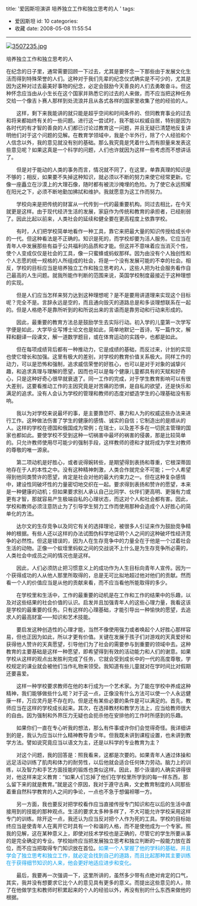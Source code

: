 title: '爱因斯坦演讲 培养独立工作和独立思考的人 '
tags:
  - 爱因斯坦
id: 10
categories:
  - 收藏
date: 2008-05-08 11:55:54
---

<font size="3">[![3507235.jpg](http://yangtao.wordpress.com.cn/files/2008/05/3507235.jpg)](http://yangtao.wordpress.com.cn/files/2008/05/3507235.jpg "3507235.jpg")</font>

培养独立工作和独立思考的人

在纪念的日子里，通常需要回顾一下过去，尤其是要怀念一下那些由于发展文化生活而得到特殊荣誉的人们。这种对于我们先辈的纪念仪式确实是不可少的，尤其是因为这种对过去最美好事物的纪念，必定会鼓励今天善良的人们去勇敢奋斗。但这种怀念应当由从小生长在这个国家并熟悉它的过去的人来做，而不应当把这种任务交给一个像吉卜赛人那样到处流浪并且从各式各样的国家里收集了他的经验的人。

　　这样，剩下来我能讲的就只能是超乎空间和时间条件的、但同教育事业的过去和将来都始终有关的一些问题。进行这一尝试时，我不能以权威自居，特别是因为各时代的有才智的善良的人们都已讨论过教育这一问题，并且无疑已清楚地反复讲明他们对于这个问题的见解。在教育学领域中，我是个半外行，除了个人经验和个人信念以外，我的意见就没有别的基础。那么我究竟是凭着什么而有胆量来发表这些意见呢？如果这真是一个科学的问题，人们也许就因为这样一些考虑而不想讲话了。

　　但是对于能动的人类的事务而言，情况就不同了，在这里，单靠真理的知识是不够的；相反，如果要不失掉这种知识，就必须以不断的努力来使它经常更新。它像一座矗立在沙漠上的大理石像，随时都有被流沙掩埋的危险。为了使它永远照耀在阳光之下，必须不断地勤加拂拭和维护。我就愿意为这工作而努力。

　　学校向来是把传统的财富从一代传到一代的最重要机构。同过去相比，在今天就更是这样。由于现代经济生活的发展，家庭作为传统和教育的承担者，已经削弱了。因此比起以前来，人类社会的延续和健全要在更高程度上依靠学校。

　　有时，人们把学校简单地看作一种工具，靠它来把最大量的知识传授给成长中的一代。但这种看法是不正确的。知识是死的，而学校却要为活人服务。它应当在青年人中发展那些有益于公共福利的品质和才能。但这并不意味着应当消灭个性，使个人变成仅仅是社会的工具，像一只蜜蜂或蚂蚁那样。因为由没有个人独创性和个人志愿的统一规格的人所组成的社会，将是一个没有发展可能的不幸的社会。相反，学校的目标应当是培养独立工作和独立思考的人，这些人把为社会服务看作自己最高的人生问题。就我所能作判断的范围来说，英国学校制度最接近于这种理想的实现。

　　但是人们应当怎样来努力达到这种理想呢？是不是要用讲道理来实现这个目标呢？完全不是。言辞永远是空的，而且通向毁灭的道路总是和多谈理想联系在一起的。但是人格绝不是靠所听到的和所说出来的言语而是靠劳动和行动来形成的。

　　因此，最重要的教育方法总是鼓励学生去实际行动。初入学的儿童第一次学写字便是如此，大学毕业写博士论文也是如此，简单地默记一首诗，写一篇作文，解释和翻译一段课文，解一道数学题目，或在体育运动的实践中，也都是如此。

　　但在每项成绩背后都有一种推动力，它是成绩的基础，而反过来，计划的实现也使它增长和加强。这里有极大的差别，对学校的教育价值关系极大。同样工作的动力，可以是恐怖和强制，追求威信荣誉的好胜心，也可以是对于对象的诚挚兴趣，和追求真理与理解的愿望，因而也可以是每个健康儿童都具有的天赋和好奇心，只是这种好奇心很早就衰退了。同一工作的完成，对于学生教育影响可以有很大差别，这要看推动工作的主因究竟是对苦痛的恐惧，是自私的欲望，还是快乐和满足的追求。没有人会认为学校的管理和教师的态度对塑造学生的心理基础没有影响。

　　我以为对学校来说最坏的事，是主要靠恐吓、暴力和人为的权威这些办法来进行工作。这种做法伤害了学生的健康的感情、诚实的自信；它制造出的是顺从的人。这样的学校在德国和俄国成为常例；在瑞士，以及差不多在一切民主管理的国家也都如此。要使学校不受到这种一切祸害中最坏的祸害的侵袭，那是比较简单的。只允许教师使用尽可能少的强制手段，这样教师的德和才就将成为学生对教师的尊敬的唯一源泉。

　　第二项动机是好胜心，或者说得婉转些，是期望得到表扬和尊重，它根深蒂固地存在于人的本性之中。没有这种精神刺激，人类合作就完全不可能；一个人希望得到他同类赞许的愿望，肯定是社会对他的最大约束力之一。但在这种复杂感情中，建设性同破坏性的力量密切地交织在一起。要求得到表扬和赞许的愿望，本来是一种健康的动机；但如果要求别人承认自己比同学、伙伴们更高明、更强有力或更有才智，那就容易产生极端自私的心理状态，而这对个人和社会都有害。因此，学校和教师必须注意防止为了引导学生努力工作而使用那种会造成个人好胜心的简单化的方法。

　　达尔文的生存竞争以及同它有关的选择理论，被很多人引证来作为鼓励竞争精神的根据。有些人还以这样的办法试图伪科学地证明个人之间的这种破坏性经济竞争的必然性。但这是错误的，因为人在生存竞争中的力量全在于他是一个过着社会生活的动物。正像一个蚁垤里蚂蚁之间的交战说不上什么是为生存竞争所必需的，人类社会中成员之间的情况也是这样。

　　因此，人们必须防止把习惯意义上的成功作为人生目标向青年人宣传。因为一个获得成功的人从他人那里所取得的，总是无可比拟地超过他对他们的贡献。然而看一个人的价值应当是从他的贡献来看，而不应当看他所能取得的多少。

　　在学校里和生活中，工作的最重要的动机是在工作和工作的结果中的乐趣，以及对这些结果的社会价值的认识。启发并且加强青年人的这些心理力量，我看这该是学校的最重要的任务。只有这样的心理基础，才能引导出一种愉快的愿望，去追求人的最高财富——知识和艺术技能。

　　要启发这种创造性的心理才能，当然不像使用强力或者唤起个人好胜心那样容易，但也正因为如此，所以才更有价值。关键在发展于孩子们对游戏的天真爱好和获得他人赞许的天真愿望，引导他们为了社会的需要参与到重要的领域中去。这种教育的主要基础是这样一种愿望，即希望得到有效的活动能力和人们的谢意。如果学校从这样的观点出发胜利完成了任务，它就会受到成长中的一代的高度尊敬，学校规定的课业就会被他们当作礼物来领受。我知道有些儿童就对在学时间比对假期还要喜爱。

　　这样一种学校要求教师在他的本行成为一个艺术家。为了能在学校中养成这种精神，我们能够做些什么呢？对于这一点，正像没有什么方法可以使一个人永远健康一样，万应灵丹是不存在的。但是还有某些必要的条件是可以满足的。首先，教师应当在这样的学校成长起来。其次，在选择教材和教学方法上，应当给教师很大的自由。因为强制和外界压力无疑也会扼杀他在安排他的工作时所感到的乐趣。

　　如果你们一直在专心听我的想法，那么有件事或许你们会觉得奇怪。我详细讲到的是，我认为应当以什么精神教导青少年。但我既未讲到课程设置，也未讲到教学方法。譬如说究竟应当以语文为主，还是以科学的专业教育为主？

　　对这个问题，我的回答是：照我看来，这都是次要的。如果青年人通过体操和远足活动训练了肌肉和体力的耐劳性，以后他就会适合任何体力劳动。脑力上的训练，以及智力和手艺方面技能的锻炼也类似这样。因此，那个诙谐的人确实讲得很对，他这样来定义教育：“如果人们忘掉了他们在学校里所学到的每一样东西，那么留下来的就是教育。”就是这个原因，我对于遵守古典，文史教育制度的人同那些着重自然科学教育的人之间的争论，一点也不急于想偏袒哪一方。

　　另一方面，我也要反对把学校看作应当直接传授专门知识和在以后的生活中直接用到的技能的那种观点。生活的要求太多种多样了，不大可能允许学校采用这样专门的训练。除开这一点，我还认为应当反对把个人作为死的工具。学校的目标始终应当是使青年人在离开它时具有一个和谐的人格，而不是使他成为一个专家。照我的见解，这在某种意义上，即使对技术学校也是正确的，尽管它的学生所要从事的是完全确定的专业。学校始终应当把发展独立思考和独立判断的一般能力放在首位，而不应当把取得专门知识放在首位。<font color="#089dea">如果一个人掌握了他的学科的基础，并且学会了独立思考和独立工作，就必定会找到自己的道路，而且比起那种其主要训练在于获得细节知识的人来，他会更好地适应进步和变化。

</font>　　最后，我要再一次强调一下，这里所讲的，虽然多少带有点绝对肯定的口气，其实，我并没有想要求它比个人的意见具有更多的意义。而提出这些意见的人，除了在他做学生和教师时积累起来的个人的经验以外，再没有别的什么东西来做他的根据。